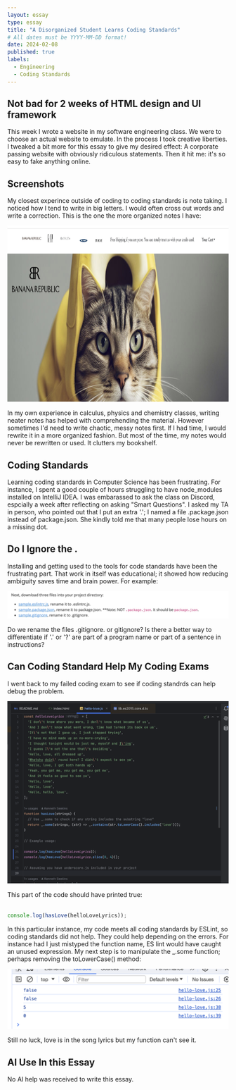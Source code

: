 ```yaml
---
layout: essay
type: essay
title: "A Disorganized Student Learns Coding Standards"
# All dates must be YYYY-MM-DD format!
date: 2024-02-08
published: true
labels:
  - Engineering
  - Coding Standards
---
```




## Not bad for 2 weeks of HTML design and UI framework 

This week I wrote a website in my software engineering class. We were to choose an actual website to emulate. In the process I took creative liberties. I tweaked a bit more for this essay to give my desired effect: A corporate passing website with obviously ridiculous statements. Then it hit me: it's so easy to fake anything online. 

## Screenshots 

My closest experince outside of coding to coding standards is note taking. I noticed how I tend to write in big letters. I would often cross out words and write a correction. This is the one the more organized notes I have: 

<img src="./Fake-bananarepublic.jpg"  width = 600px; height = 400px;
/>

In my own experience in calculus, physics and chemistry classes, writing neater notes has helped with comprehending the material. However sometimes I'd need to write chaotic, messy notes first. If I had time, I would rewrite it in a more organized fashion. But most of the time, my notes would never be rewritten or used. It clutters my bookshelf. 

## Coding Standards 

Learning coding standards in Computer Science has been frustrating. For instance, I spent a good couple of hours struggling to have node_modules installed on IntelliJ IDEA. I was embarassed to ask the class on Discord, espcially a week after reflecting on asking "Smart Questions".  I asked my TA in person, who pointed out that I put an extra '.'; I named a file .package.json instead of package.json. She kindly told me that many people lose hours on a missing dot. 

  
## Do I Ignore the .

Installing and getting used to the tools for code standards have been the frustrating part. That work in itself was educational; it showed how reducing ambiguity saves time and brain power. For example: 

<img class= "img-fluid" src= "./instruction2.8.24 ICS 314.png">

Do we rename the files .gitignore. or gitignore? Is there a better way to differentiate if '.' or '?' are part of a program name or part of a sentence in instructions? 

## Can Coding Standard Help My Coding Exams

I went back to my failed coding exam to see if coding standrds can help debug the problem. 

<img class = "img-fluid" src= "./2.8.24.icsexam314.png">

This part of the code should have printed true:
```javascript

console.log(hasLove(helloLoveLyrics)); 

```
In this particular instance, my code meets all coding standards by ESLint, so coding standards did not help. They could help depending on the errors. For instance had I just mistyped the function name, ES lint would have caught an unused expression. My next step is to manipulate the _.some function; perhaps removing the toLowerCase() method:

<img class = "img-fluid" src= "./noLuckyet2.8.24ICS314.png">

Still no luck, love is in the song lyrics but my function can't see it. 

## AI Use In this Essay

No AI help was received to write this essay. 
